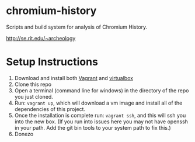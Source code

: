 chromium-history
================

Scripts and build system for analysis of Chromium History.

http://se.rit.edu/~archeology

Setup Instructions
==================

1. Download and install both [Vagrant](https://www.vagrantup.com/downloads.html) and [virtualbox](https://www.virtualbox.org/wiki/Downloads)
2. Clone this repo
3. Open a terminal (command line for windows) in the directory of the repo you just cloned.
4. Run: `vagrant up`, which will download a vm image and install all of the dependencies of this project.
5. Once the installation is complete run: `vagrant ssh`, and this will ssh you into the new box. (If you run into issues here you may not have openssh in your path. Add the git bin tools to your system path to fix this.) 
6. Donezo
